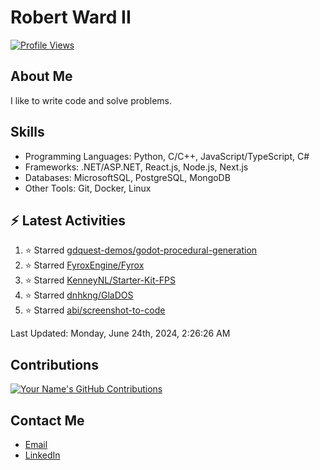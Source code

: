 
# Robert Ward II

[![Profile Views](https://komarev.com/ghpvc/?username=Robert-W-Ward)](https://github.com/Robert-W-Ward)

## About Me
I like to write code and solve problems.

## Skills
- Programming Languages: Python, C/C++, JavaScript/TypeScript, C#
- Frameworks: .NET/ASP.NET, React.js, Node.js, Next.js
- Databases: MicrosoftSQL, PostgreSQL, MongoDB
- Other Tools: Git, Docker, Linux

## :zap: Latest Activities
<!--RECENT_ACTIVITY:start-->
1. ⭐ Starred [gdquest-demos/godot-procedural-generation](https://github.com/gdquest-demos/godot-procedural-generation)
2. ⭐ Starred [FyroxEngine/Fyrox](https://github.com/FyroxEngine/Fyrox)
3. ⭐ Starred [KenneyNL/Starter-Kit-FPS](https://github.com/KenneyNL/Starter-Kit-FPS)
4. ⭐ Starred [dnhkng/GlaDOS](https://github.com/dnhkng/GlaDOS)
5. ⭐ Starred [abi/screenshot-to-code](https://github.com/abi/screenshot-to-code)
<!--RECENT_ACTIVITY:end-->

<!--RECENT_ACTIVITY:last_update-->
Last Updated: Monday, June 24th, 2024, 2:26:26 AM
<!--RECENT_ACTIVITY:last_update_end-->

<!--END_SECTIN:activity-->
## Contributions
[![Your Name's GitHub Contributions](https://github-readme-streak-stats.herokuapp.com/?user=Robert-W-Ward&theme=radical)](https://github.com/your-username)

## Contact Me
- [Email](mailto:robertwesleyward2019@gmail.com)
- [LinkedIn](https://linkedin.com/in/https://www.linkedin.com/in/robert-ward-ii/)
